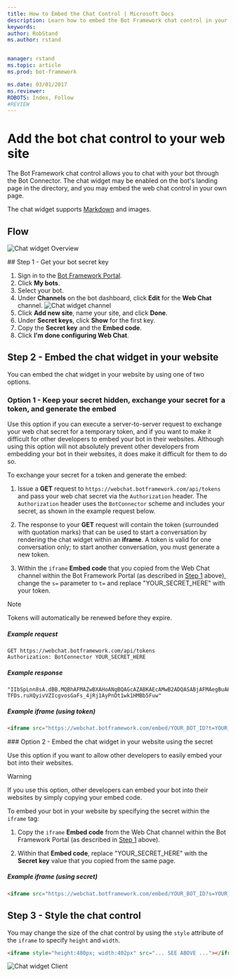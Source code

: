 ```yaml
---
title: How to Embed the Chat Control | Microsoft Docs
description: Learn how to embed the Bot Framework chat control in your web page.
keywords:
author: RobStand
ms.author: rstand


manager: rstand
ms.topic: article
ms.prod: bot-framework

ms.date: 03/01/2017
ms.reviewer:
ROBOTS: Index, Follow
#REVIEW
---
```

# Add the bot chat control to your web site

The Bot Framework chat control allows you to chat with your bot through the Bot Connector. The chat widget may be enabled on the bot's landing page in the directory, and you may embed the web chat control in your own page.

The chat widget supports [Markdown](https://en.wikipedia.org/wiki/Markdown) and images.

## Flow
![Chat widget Overview](~/media/chatwidget-overview.png)

##<a id="step-1"></a> Step 1 - Get your bot secret key

1. Sign in to the <a href="https://dev.botframework.com/" target="_blank">Bot Framework Portal</a>.
2. Click **My bots**.
3. Select your bot. 
4. Under **Channels** on the bot dashboard, click **Edit** for the **Web Chat** channel.
    ![Chat widget channel](~/media/chatwidget-channel.png)
5. Click **Add new site**, name your site, and click **Done**.
6. Under **Secret keys**, click **Show** for the first key.
7. Copy the **Secret key** and the **Embed code**. 
8. Click **I'm done configuring Web Chat**.

## Step 2 - Embed the chat widget in your website

You can embed the chat widget in your website by using one of two options.

### Option 1 - Keep your secret hidden, exchange your secret for a token, and generate the embed

Use this option if you can execute a server-to-server request to exchange your web chat secret for a temporary token,
and if you want to make it difficult for other developers to embed your bot in their websites. 
Although using this option will not absolutely prevent other developers from embedding your bot in their websites, 
it does make it difficult for them to do so.

To exchange your secret for a token and generate the embed:

1. Issue a **GET** request to `https://webchat.botframework.com/api/tokens` and pass your web chat secret via the `Authorization` header. The `Authorization` header uses the `BotConnector` scheme and includes your secret, as shown in the example request below.

2. The response to your **GET** request will contain the token (surrounded with quotation marks) that can be used to start a conversation by rendering the chat widget within an **iframe**. A token is valid for one conversation only; to start another conversation, you must generate a new token.

3. Within the `iframe` **Embed code** that you copied from the Web Chat channel within the Bot Framework Portal (as described in [Step 1](#step-1) above), change the `s=` parameter to `t=` and replace "YOUR_SECRET_HERE" with your token. 

> [!NOTE]
> Tokens will automatically be renewed before they expire. 

##### Example request

```
GET https://webchat.botframework.com/api/tokens
Authorization: BotConnector YOUR_SECRET_HERE
```

##### Example response 

```
"IIbSpLnn8sA.dBB.MQBhAFMAZwBXAHoANgBQAGcAZABKAEcAMwB2ADQASABjAFMAegBuAHYANwA.bbguxyOv0gE.cccJjH-TFDs.ruXQyivVZIcgvosGaFs_4jRj1AyPnDt1wk1HMBb5Fuw"
```

##### Example iframe (using token)

```html
<iframe src="https://webchat.botframework.com/embed/YOUR_BOT_ID?t=YOUR_TOKEN_HERE"></iframe>
```

###<a id="option-2"></a> Option 2 - Embed the chat widget in your website using the secret

Use this option if you want to allow other developers to easily embed your bot into their websites. 

> [!WARNING]
> If you use this option, other developers can embed your bot into their websites 
> by simply copying your embed code.

To embed your bot in your website by specifying the secret within the `iframe` tag:

1. Copy the `iframe` **Embed code** from the Web Chat channel within the Bot Framework Portal (as described in [Step 1](#step-1) above).

2. Within that **Embed code**, replace "YOUR_SECRET_HERE" with the **Secret key** value that you copied from the same page.

##### Example iframe (using secret)

```html
<iframe src="https://webchat.botframework.com/embed/YOUR_BOT_ID?s=YOUR_SECRET_HERE"></iframe>
```

## Step 3 - Style the chat control

You may change the size of the chat control by using the `style` attribute of the `iframe` to specify `height` and `width`.

```html
<iframe style="height:480px; width:402px" src="... SEE ABOVE ..."></iframe>
```

![Chat widget Client](~/media/chatwidget-client.png)
